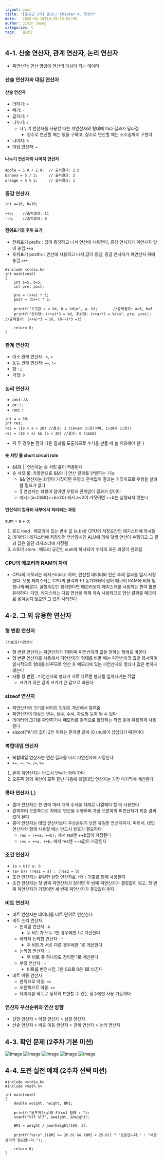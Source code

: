 ```yaml
---
layout: post
title: "[혼공단 3기] 혼공C: Chapter 4. 연산자"
date:   2020-02-10T14:25:52-05:00
author: Jimin Jeong
categories: C
tags:	혼공단
---
```


## 4-1. 산술 연산자, 관계 연산자, 논리 연산자
- 피연산자: 연산 명령에 연산의 대상이 되는 데이터

### 산술 연산자와 대입 연산자
#### 산술 연산자
- 더하기: `+`
- 빼기: `-`
- 곱하기: `*` 
- 나누기: `/`
	- 나누기 연산자를 사용할 때는 피연산자의 형태에 따라 결과가 달라짐
		- 정수로 연산할 때는 몫을 구하고, 실수로 연산할 때는 소수점까지 구한다
- 나머지: `%`
- 대입 연산자: `=`

#### 나누기 연산자와 나머지 연산자
```
apple = 5.0 / 2.0;	// 출력결과: 2.5
banana = 5 / 2;		// 출력결과: 2
orange = 5 % 2;		// 출력결과: 1
```

### 증감 연산자
```
int a=10, b=10;

++a;	//출력결과: 11
--b;	//출력결과: 9
```

#### 전위표기와 후위 표기
- 전위표기 prefix : 값이 증감하고 나서 연산에 사용한다, 증감 연사자가 피연사자 앞에 놓임 `++a`
- 후위표기 postfix : 연산에 사용하고 나서 값이 증감, 증감 연사자가 피연산자 뒤에 놓임 `a++`
```
#include <stdio.h> 
int main(void) 
{
	int a=5, b=5;
	int pre, post; 
	
	pre = (++a) * 3;
	post = (b++) * 3;

	printf("초깃값 a = %d, b = %d\n", a, b);		//출력결과: a=6, b=6
	printf("전위형: (++a)*3 = %d, 후위형: (++a)*3 = %d\n", pre, post);		//출력결과: (++a)*3 = 18, (b++)*3 =15

	return 0;		
}	
```

### 관계 연산자
- 대소 관계 연산자 : `>`, `<`
- 동등 관계 연산자: `==`, `!=`
- 참 : `1`
- 거짓: `0`

### 논리 연산자
- and : `&&`
- or:  `||`
- not:  `!`

```
int a = 30;
int res;
res = (10 < a < 20) //결과: 1 (10<a는 1(참)이며, 1<20은 1(참))
res = (10 < a) && (a < 20) //결과: 0 (1&&0)
```
- 위 두 경우는 전혀 다른 결과를 도출하므로 수식을 만들 때 늘 유의해야 한다

#### 숏 서킷 룰 short circuit rule
- &&와 || 연산자는 숏 서킷 룰이 적용된다
- 숏 서킷 룰: 좌항만으로 &&와 || 연산 결과를 판별하는 기능
	-  && 연산자는 좌항이 거짓이면 우항과 관계없이 결과는 거짓이므로 우항을 살펴볼 필요가 없다
	- || 연산자는 좌항이 참이면 우항과 관계없이 결과가 참이다
	- 예시) (a<0)&&(++b>20) 에서 a<0이 거짓이면 ++b는 실행되지 않는다


#### 연산식이 컴퓨터 내부에서 처리되는 과정
sum = a + b;
1. 로드 load : 메모리에 있는 변수 값 (a,b)을 CPU의 저장공간인 레지스터에 복사됨
2. 데이터가 레지스터에 저장되면 연산장치인 ALU에 의해 덧셈 연산이 수행되고 그 결과 값은 일단 레지스터에 저장됨
3. 스토어 store : 메모리 공간인 sum에 복사되어 수식의 모든 과정이 완료됨

### CPU의 메모리와 RAM의 차이
- CPU의 메모리는 레지스터라고 하며, 연산할 데이터와 연산 후의 결과를 임시 저장한다. 보통 레지스터는 CPU의 클럭과 1:1 동기화되어 있어 메모리 RAM에 비해 엄청나게 빠르다. 실행속도만 생각한다면 메모리보다 레지스터를 사용하는 편이 훨씬 유리하다. 다만, 레지스터는 다음 연산을 위해 계속 사용되므로 연산 결과를 메모리로 옮겨놓지 않으면 그 값은 사라진다

## 4-2. 그 외 유용한 연산자
### 형 변환 연산자
`(자료형)피연산자`
- 형 변환 연산자는 피연산자가 1개이며 피연산자의 값을 원하는 형태로 바꾼다
- 형 변환 연산자를 사용해서 피연산자의 형태를 바꿀 때는 피연산자의 값을 복사하여 일시적으로 형태를 바꾸므로 연산 후 메모리에 있는 피연산자의 형태나 값은 변하지 않는다
- 자동 형 변환 : 피연산자의 형태가 서로 다르면 형태를 일치시키는 작업
	- 크기가 작은 값이 크기가 큰 값으로 바뀐다

### sizeof 연산자
- 피연산자의 크기를 바이트 단위로 계산해서 알려줌
- 피연산자의 대상은 변수, 상수, 수식, 자료형 등이 될 수 있다
- 데이터의 크기를 확인하거나 메모리를 동적으로 할당하는 작업 등에 유용하게 사용된다
- sizeof("A")의 값이 2인 이유는 문자열 끝에 \0 (null)이 삽입되기 때문이다

### 복합대입 연산자
- 복합대입 연산자는 연산 결과를 다시 피연산자에 저장한다
- `+=`, `-=`, `*=`, `/=`, `%=`
1. 왼쪽 피연산자는 반드시 변수가 와야 한다
2. 오른쪽 항의 계산이 모두 끝난 다음에 복합대입 연산자는 가장 마지막에 계산한다

### 콤마 연산자 (,)
- 콤마 연산자는 한 번에 여러 개의 수식을 차례로 나열해야 할 때 사용한다
- 왼쪽부터 오른쪽으로 차례로 연산을 수행하며 가장 오른쪽의 피연산자가 최종 결과값이 된다
- 콤마 연산자는 대입 연산자보다 우선순위가 낮은 유일한 연산자이다. 따라서, 대입 연산자와 함께 사용할 때는 반드시 괄호가 필요하다
	- `res = (++a, ++b);`  에서 res엔 ++b값이 저장된다
	- `res = ++a, ++b;`  에서 res엔 ++a값이 저장된다

### 조건 연산자
- `(a > b)? a: b`
- `(a> b)? (res1 = a) : (res2 = b) `
- 조건 연산자는 유일한 삼항 연산자로 `?`와  `:` 기호를 함께 사용한다
- 조건 연산자는 첫 번째 피연산자가 참이면 두 번째 피연산자가 결괏값이 되고, 첫 번째 피연산자가 거짓이면 세 번째 피연산자가 결괏값이 된다

### 비트 연산자
- 비트 연산자는 데이터를 비트 단위로 연산한다
- 비트 논리 연산자 
	- 논리곱 연산자 :  `&`
		- 두 비트가 모두 1인 경우에만 1로 계산한다
	- 배타적 논리합 연산자 : `^`
		- 두 비트가 서로 다른 경우에만 1로 계산한다
	- 논리합 연산자 : `|`
		- 두 비트 중 하나라도 참이면 1로 계산한다
	- 부정 연산자 : `~`
		- 비트를 반전시킴, 1은 0으로 0은 1로 바꾼다
- 비트 이동 연산자
	- 왼쪽으로 이동:  `<<`
	- 오른쪽으로 이동:  `>>`
	- 데이터를 비트로 정확히 표현할 수 있는 정수에만 사용 가능하다

### 연산자 우선순위와 연산 방향
- 단항 연산자 > 이항 연산자 > 삼항 연산자
- 산술 연산자 > 비트 이동 연산자 > 관계 연산자 > 논리 연산자


## 4-3. 확인 문제 (2주차 기본 미션)
![image](/assets/img/hongong/4-1-1.jpeg)
![image](/assets/img/hongong/4-1-2.jpeg)
![image](/assets/img/hongong/4-1-3.jpeg)
![image](/assets/img/hongong/4-2-1.jpeg)
![image](/assets/img/hongong/4-2-2.jpeg)


## 4-4. 도전 실전 예제 (2주차 선택 미션)
```
#include <stdio.h>
#include <math.h>

int main(void)
{
    double weight, height, BMI;

    printf("몸무게(kg)와 키(cm) 입력 : ");
    scanf("%lf %lf", &weight, &height);

    BMI = weight / pow(height/100, 2);

    printf("%s\n",((BMI >= 20.0) && (BMI < 25.0)) ? "표준입니다." : "체중관리가 필요합니다.");

    return 0;
}
```





